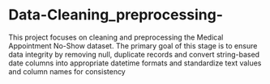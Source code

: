 # Data-Cleaning_preprocessing-
This project focuses on cleaning and preprocessing the Medical Appointment No-Show dataset. The primary goal of this stage is to ensure data integrity by removing null, duplicate records  and convert string-based date columns into appropriate datetime formats and standardize text values and column names for consistency 
